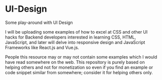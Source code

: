# UI-Design
Some play-around with UI Design

I will be uploading some examples of how to excel at CSS and other UI hacks for Backend developers interested in learning CSS, HTML, JavaScript, and later will delve into responsive design and JavaScript Frameworks like React.js and Vue.js.

People this resource may or may not contain some examples which I would have read somewhere on the web. This repository is purely based on helping others and not for monetization so even if you find an example or code snippet similar from somewhere; consider it for helping others only.
